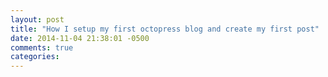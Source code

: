 ```yaml
---
layout: post
title: "How I setup my first octopress blog and create my first post"
date: 2014-11-04 21:38:01 -0500
comments: true
categories: 
---
```

